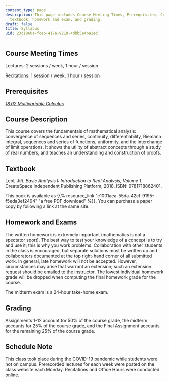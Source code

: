 ```yaml
---
content_type: page
description: This page includes Course Meeting Times, Prerequisites, Course Description,
  textbook, homework and exam, and grading.
draft: false
title: Syllabus
uid: 23c1860a-fceb-417a-9218-4dbb5a4ba1ed
---
```

## Course Meeting Times 

Lectures: 2 sessions / week, 1 hour / session

Recitations: 1 session / week, 1 hour / session

## Prerequisites

[*18.02 Multivariable Calculus*](/courses/mathematics/18-02sc-multivariable-calculus-fall-2010)

## Course Description

This course covers the fundamentals of mathematical analysis: convergence of sequences and series, continuity, differentiability, Riemann integral, sequences and series of functions, uniformity, and the interchange of limit operations. It shows the utility of abstract concepts through a study of real numbers, and teaches an understanding and construction of proofs.

## Textbook

Lebl, Jiří. *Basic Analysis I: Introduction to Real Analysis, Volume 1*. CreateSpace Independent Publishing Platform, 2018. ISBN: 9781718862401.

This book is available as {{% resource_link "c1001aea-55da-42cf-9195-f5eda3ef2494" "a free PDF download" %}}. You can purchase a paper copy by following a link at the same site.

## Homework and Exams

The written homework is extremely important (mathematics is not a spectator sport). The best way to test your knowledge of a concept is to try and use it; this is why you work problems. Collaboration with other students in the class is encouraged, but separate solutions must be written up and collaborators documented at the top right-hand corner of all submitted work. In general, late homework will not be accepted. However, circumstances may arise that warrant an extension; such an extension request should be emailed to the instructor. The lowest individual homework grade will be dropped when computing the final homework grade for the course.

The midterm exam is a 24-hour take-home exam.

## Grading

Assignments 1-12 account for 50% of the course grade, the midterm accounts for 25% of the course grade, and the Final Assignment accounts for the remaining 25% of the course grade.

## Schedule Note

This class took place during the COVID-19 pandemic while students were not on campus. Prerecorded lectures for each week were posted on the class website each Monday. Recitations and Office Hours were conducted online.